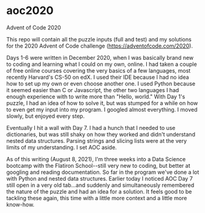 # aoc2020
Advent of Code 2020

This repo will contain all the puzzle inputs (full and test) and my solutions for the 2020 Advent of Code challenge (https://adventofcode.com/2020).

Days 1-6 were written in December 2020, when I was basically brand new to coding and learning what I could on my own, online. I had taken a couple of free online courses covering the very basics of a few languages, most recently Harvard's CS-50 on edX. I used their IDE because I had no idea how to set up my own or even choose another one. I used Python because it seemed easier than C or Javascript, the other two languages I had enough experience with to write more than "Hello, world." With Day 1's puzzle, I had an idea of how to solve it, but was stumped for a while on how to even get my input into my program. I googled almost everything. I moved slowly, but enjoyed every step.

Eventually I hit a wall with Day 7. I had a hunch that I needed to use dictionaries, but was still shaky on how they worked and didn't understand nested data structures. Parsing strings and slicing lists were at the very limits of my understanding. I set AOC aside.

As of this writing (August 8, 2021), I'm three weeks into a Data Science bootcamp with the Flatiron School--still very new to coding, but better at googling and reading documentation. So far in the program we've done a lot with Python and nested data structures. Earlier today I noticed AOC Day 7 still open in a very old tab...and suddenly and simultaneously remembered the nature of the puzzle and had an idea for a solution. It feels good to be tackling these again, this time with a little more context and a little more know-how.
